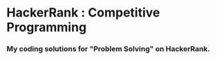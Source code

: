 # HackerRank : Competitive Programming
### My coding solutions for "Problem Solving" on HackerRank.
